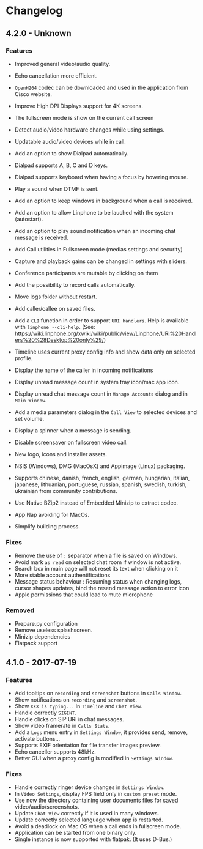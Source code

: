 # Changelog

## 4.2.0 - Unknown

### Features

- Improved general video/audio quality.
- Echo cancellation more efficient.
- `OpenH264` codec can be downloaded and used in the application from Cisco website.
- Improve High DPI Displays support for 4K screens.
- The fullscreen mode is show on the current call screen
- Detect audio/video hardware changes while using settings.
- Updatable audio/video devices while in call.

- Add an option to show Dialpad automatically.
- Dialpad supports A, B, C and D keys.
- Dialpad supports keyboard when having a focus by hovering mouse.
- Play a sound when DTMF is sent.

- Add an option to keep windows in background when a call is received.
- Add an option to allow Linphone to be lauched with the system (autostart).
- Add an option to play sound notification when an incoming chat message is received.
- Add Call utilities in Fullscreen mode (medias settings and security)
- Capture and playback gains can be changed in settings with sliders.
- Conference participants are mutable by clicking on them
- Add the possibility to record calls automatically.
- Move logs folder without restart.
- Add caller/callee on saved files.

- Add a `CLI` function in order to support `URI handlers`. Help is available with `linphone --cli-help`. (See: https://wiki.linphone.org/xwiki/wiki/public/view/Linphone/URI%20Handlers%20%28Desktop%20only%29/)
- Timeline uses current proxy config info and show data only on selected profile.
- Display the name of the caller in incoming notifications
- Display unread message count in system tray icon/mac app icon.
- Display unread chat message count in `Manage Accounts` dialog and in `Main Window`.
- Add a media parameters dialog in the `Call View` to selected devices and set volume.
- Display a spinner when a message is sending.
- Disable screensaver on fullscreen video call.
- New logo, icons and installer assets.

- NSIS (Windows), DMG (MacOsX) and Appimage (Linux) packaging.
- Supports chinese, danish, french, english, german, hungarian, italian, japanese, lithuanian, portuguese, russian, spanish, swedish, turkish, ukrainian from community contributions.

- Use Native BZip2 instead of Embedded Minizip to extract codec.
- App Nap avoiding for MacOs.
- Simplify building process.

### Fixes

- Remove the use of `:` separator when a file is saved on Windows.
- Avoid mark `as read` on selected chat room if window is not active.
- Search box in main page will not reset its text when clicking on it
- More stable account authentifications
- Message status behaviour : Resuming status when changing logs, cursor shapes updates, bind the resend message action to error icon
- Apple permissions that could lead to mute microphone

### Removed

- Prepare.py configuration
- Remove useless splashscreen.
- Minizip dependencies
- Flatpack support

## 4.1.0 - 2017-07-19

### Features

- Add tooltips on `recording` and `screenshot` buttons in `Calls Window`.
- Show notifications on `recording` and `screenshot`.
- Show `XXX is typing...` in `Timeline` and `Chat View`.
- Handle correctly `SIGINT`.
- Handle clicks on SIP URI in chat messages.
- Show video framerate in `Calls Stats`.
- Add a `Logs` menu entry in `Settings Window`, it provides send, remove, activate buttons...
- Supports EXIF orientation for file transfer images preview.
- Echo canceller supports 48kHz.
- Better GUI when a proxy config is modified in `Settings Window`.

### Fixes

- Handle correctly ringer device changes in `Settings Window`.
- In `Video Settings`, display FPS field only in `custom preset` mode.
- Use now the directory containing user documents files for saved video/audio/screenshots.
- Update `Chat View` correctly if it is used in many windows.
- Update correctly selected language when app is restarted.
- Avoid a deadlock on Mac OS when a call ends in fullscreen mode.
- Application can be started from one binary only.
- Single instance is now supported with flatpak. (It uses D-Bus.)
